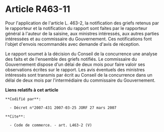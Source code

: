 # Article R463-11

Pour l'application de l'article L. 463-2, la notification des griefs retenus par le rapporteur et la notification du rapport
sont faites par le rapporteur général à l'auteur de la saisine, aux ministres intéressés, aux autres parties intéressées et
au commissaire du Gouvernement. Ces notifications font l'objet d'envois recommandés avec demande d'avis de réception. 

Le rapport soumet à la décision du Conseil de la concurrence une analyse des faits et de l'ensemble des griefs notifiés. Le
commissaire du Gouvernement dispose d'un délai de deux mois pour faire valoir ses observations écrites sur le rapport. Les
avis éventuels des ministres intéressés sont transmis par écrit au Conseil de la concurrence dans un délai de deux mois par
l'intermédiaire du commissaire du Gouvernement.

**Liens relatifs à cet article**

	**Codifié par**:

	  - Décret n°2007-431 2007-03-25 JORF 27 mars 2007

	**Cite**:

	  - Code de commerce. - art. L463-2 (V)
